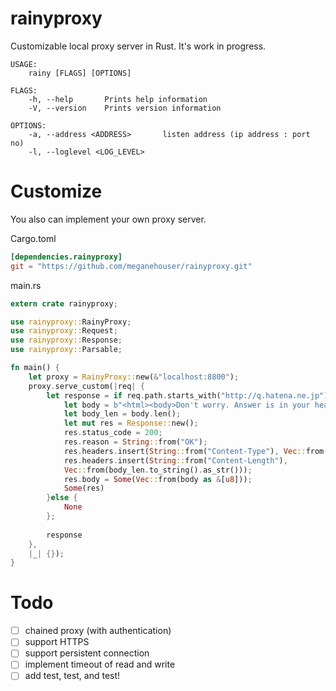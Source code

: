 # rainyproxy
Customizable local proxy server in Rust. It's work in progress.

    USAGE:
	    rainy [FLAGS] [OPTIONS]
    
    FLAGS:
        -h, --help       Prints help information
        -V, --version    Prints version information
    
    OPTIONS:
        -a, --address <ADDRESS>       listen address (ip address : port no)
        -l, --loglevel <LOG_LEVEL>

# Customize
 
You also can implement your own proxy server.

Cargo.toml

```toml
[dependencies.rainyproxy]
git = "https://github.com/meganehouser/rainyproxy.git"
```

main.rs

```rust
extern crate rainyproxy;

use rainyproxy::RainyProxy;
use rainyproxy::Request;
use rainyproxy::Response;
use rainyproxy::Parsable;

fn main() {
    let proxy = RainyProxy::new(&"localhost:8800");
    proxy.serve_custom(|req| {
        let response = if req.path.starts_with("http://q.hatena.ne.jp") {
            let body = b"<html><body>Don't worry. Answer is in your heart.</body></html>\r\n";
            let body_len = body.len();
            let mut res = Response::new();
            res.status_code = 200;
            res.reason = String::from("OK");
            res.headers.insert(String::from("Content-Type"), Vec::from(b"text/html" as &[u8]));
            res.headers.insert(String::from("Content-Length"),
            Vec::from(body_len.to_string().as_str()));
            res.body = Some(Vec::from(body as &[u8]));
            Some(res)
        }else {
            None
        };
 
        response
    },
    |_| {});
}
```

# Todo
- [ ] chained proxy (with authentication)
- [ ] support HTTPS
- [ ] support persistent connection
- [ ] implement timeout of read and write
- [ ] add test, test, and test!
